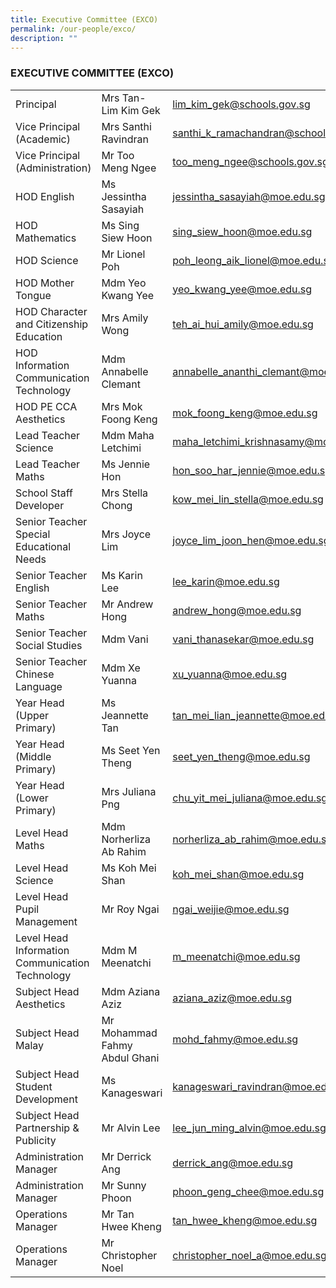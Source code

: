 ```yaml
---
title: Executive Committee (EXCO)
permalink: /our-people/exco/
description: ""
---
```

### EXECUTIVE COMMITTEE (EXCO)

|||| 
|---|---|---|
| Principal 	| Mrs Tan-Lim Kim Gek 	| lim_kim_gek@schools.gov.sg 	|
| Vice Principal (Academic) 	| Mrs Santhi Ravindran  	| santhi_k_ramachandran@schools.gov.sg 	|
|  Vice Principal (Administration) 	| Mr Too Meng Ngee  	| too_meng_ngee@schools.gov.sg 	|
| HOD English  	| Ms Jessintha Sasayiah  	| jessintha_sasayiah@moe.edu.sg 	|
|  HOD Mathematics 	|  Ms Sing Siew Hoon 	| sing_siew_hoon@moe.edu.sg 	|
|  HOD Science 	|  Mr Lionel Poh 	| poh_leong_aik_lionel@moe.edu.sg 	|
| HOD Mother Tongue 	| Mdm Yeo Kwang Yee  	| yeo_kwang_yee@moe.edu.sg 	|
|  HOD Character and Citizenship Education 	| Mrs Amily Wong  	| teh_ai_hui_amily@moe.edu.sg  	|
|  HOD Information Communication Technology 	|  Mdm Annabelle Clemant 	| annabelle_ananthi_clemant@moe.edu.sg 	|
|  HOD PE CCA Aesthetics 	|  Mrs Mok Foong Keng 	| mok_foong_keng@moe.edu.sg 	|
| Lead Teacher Science  	| Mdm Maha Letchimi  	| maha_letchimi_krishnasamy@moe.edu.sg  	|
| Lead Teacher Maths  	|  Ms Jennie Hon 	|  hon_soo_har_jennie@moe.edu.sg 	|
| School Staff Developer  	|  Mrs Stella Chong 	| kow_mei_lin_stella@moe.edu.sg 	|
|  Senior Teacher Special Educational Needs 	| Mrs Joyce Lim  	| joyce_lim_joon_hen@moe.edu.sg 	|
| Senior Teacher English 	| Ms Karin Lee  	| lee_karin@moe.edu.sg 	|
|  Senior Teacher Maths 	| Mr Andrew Hong  	| andrew_hong@moe.edu.sg 	|
|  Senior Teacher Social Studies 	| Mdm Vani 	| vani_thanasekar@moe.edu.sg 	|
|  Senior Teacher Chinese Language 	| Mdm Xe Yuanna 	| xu_yuanna@moe.edu.sg 	|
|  Year Head (Upper Primary) 	| Ms Jeannette Tan  	| tan_mei_lian_jeannette@moe.edu.sg 	|
|  Year Head (Middle Primary) 	| Ms Seet Yen Theng 	| seet_yen_theng@moe.edu.sg 	|
|  Year Head (Lower Primary) 	| Mrs Juliana Png  	| chu_yit_mei_juliana@moe.edu.sg 	|
| Level Head Maths 	| Mdm Norherliza Ab Rahim 	| norherliza_ab_rahim@moe.edu.sg 	|
|  Level Head Science 	|  Ms Koh Mei Shan 	| koh_mei_shan@moe.edu.sg  	|
|  Level Head Pupil Management 	|  Mr Roy Ngai	| ngai_weijie@moe.edu.sg  	|
| Level Head Information Communication Technology 	| Mdm M Meenatchi  	| m_meenatchi@moe.edu.sg 	|
|  Subject Head Aesthetics 	| Mdm Aziana Aziz  	| aziana_aziz@moe.edu.sg 	|
|  Subject Head Malay 	| Mr Mohammad Fahmy Abdul Ghani| mohd_fahmy@moe.edu.sg 	|
|  Subject Head Student Development 	| Ms Kanageswari  	| kanageswari_ravindran@moe.edu.sg  	|
|  Subject Head Partnership & Publicity 	| Mr Alvin Lee  	| lee_jun_ming_alvin@moe.edu.sg  	|
|  Administration Manager 	| Mr Derrick Ang 	| derrick_ang@moe.edu.sg 	|
|  Administration Manager 	| Mr Sunny Phoon  	| phoon_geng_chee@moe.edu.sg 	|
| Operations Manager 	|  Mr Tan Hwee Kheng 	| tan_hwee_kheng@moe.edu.sg 	|
| Operations Manager 	|  Mr Christopher Noel |christopher_noel_a@moe.edu.sg 	|
